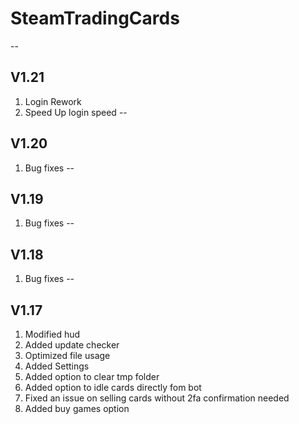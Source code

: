 # SteamTradingCards 
--
## V1.21
1. Login Rework
1. Speed Up login speed
--
## V1.20
1. Bug fixes
--
## V1.19
1. Bug fixes
--
## V1.18
1. Bug fixes
--
## V1.17
1. Modified hud
1. Added update checker
1. Optimized file usage
1. Added Settings
1. Added option to clear tmp folder
1. Added option to idle cards directly fom bot
1. Fixed an issue on selling cards without 2fa confirmation needed
1. Added buy games option